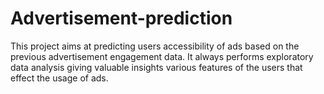 # Advertisement-prediction


This project aims at predicting users accessibility of ads based on the previous advertisement engagement data. It always performs exploratory data analysis giving valuable insights various features of the users that effect the usage of ads.
